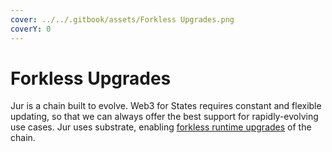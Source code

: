 ```yaml
---
cover: ../../.gitbook/assets/Forkless Upgrades.png
coverY: 0
---
```


# Forkless Upgrades

Jur is a chain built to evolve. Web3 for States requires constant and flexible updating, so that we can always offer the best support for rapidly-evolving use cases. Jur uses substrate, enabling [forkless runtime upgrades](https://docs.substrate.io/build/upgrade-the-runtime/) of the chain.
